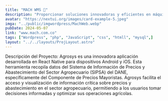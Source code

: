 ```yaml
---
title: "MACH WMS 🧰"
description: "Proporcionar soluciones innovadoras y eficientes en máquinas enchapadoras, optimizando la productividad y calidad para nuestros clientes."
avatar: "https://nextui.org/images/card-example-5.jpeg"
imga: "../public/imgwordpress/MachWeb.webp"
pubDate: 2024-05-07
link: "www.mach.com.co"
tags: ["Wordpress", "php", "JavaScript", "css", "htmll", "mysql",]
layout: "../../layouts/ProjLayout.astro"
---
```

Descripción del Proyecto:
Agrosys es una innovadora aplicación desarrollada en React Native para dispositivos Android y iOS. Esta herramienta recopila datos del Sistema de Información de Precios y Abastecimiento del Sector Agropecuario (SIPSA) del DANE, específicamente del Componente de Precios Mayoristas. Agrosys facilita el acceso y visualización de información crítica sobre precios y abastecimiento en el sector agropecuario, permitiendo a los usuarios tomar decisiones informadas y optimizar sus operaciones agrícolas.
